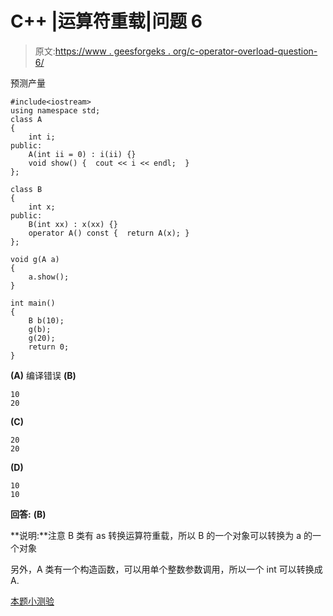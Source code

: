 # C++ |运算符重载|问题 6

> 原文:[https://www . geesforgeks . org/c-operator-overload-question-6/](https://www.geeksforgeeks.org/c-operator-overloading-question-6/)

预测产量

```
#include<iostream>
using namespace std;
class A
{
    int i;
public:
    A(int ii = 0) : i(ii) {}
    void show() {  cout << i << endl;  }
};

class B
{
    int x;
public:
    B(int xx) : x(xx) {}
    operator A() const {  return A(x); }
};

void g(A a)
{
    a.show();
}

int main()
{
    B b(10);
    g(b);
    g(20);
    return 0;
}
```

**(A)** 编译错误
**(B)**

```
10
20
```

**(C)**

```
20
20
```

**(D)**

```
10
10
```

**回答:** **(B)**

**说明:**注意 B 类有 as 转换运算符重载，所以 B 的一个对象可以转换为 a 的一个对象

另外，A 类有一个构造函数，可以用单个整数参数调用，所以一个 int 可以转换成 A.

[本题小测验](https://www.geeksforgeeks.org/quiz-corner-gq/)